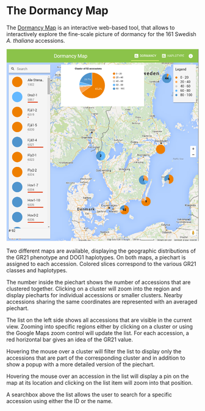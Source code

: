 The Dormancy Map
==
The [Dormancy Map](http://gregor-mendel-institute.github.io/dormancy-map/) is an interactive web-based tool, that allows to interactively explore the fine-scale picture of dormancy for the 161 Swedish _A. thaliana_ accessions.

![The Dormancy map](https://raw.githubusercontent.com/Gregor-Mendel-Institute/dormancy-map/master/preview.png "The Dormancy Map")

Two different maps are available, displaying the geographic distributions of the GR21 phenotype and DOG1 haplotypes. On both maps, a piechart is assigned to each accession. Colored slices correspond to the various GR21 classes and haplotypes.

The number inside the piechart shows the number of accessions that are clustered together. Clicking on a cluster will zoom into the region and display piecharts for individual accessions or smaller clusters. Nearby accessions sharing the same coordinates are represented with an averaged piechart. 

The list on the left side shows all accessions that are visible in the current view. Zooming into specific regions either by clicking on a cluster or using the Google Maps zoom control will update the list. For each accession, a red horizontal bar gives an idea of the GR21 value. 

Hovering the mouse over a cluster will filter the list to display only the accessions that are part of the corresponding cluster and in addition to show a popup with a more detailed version of the piechart.

Hovering the mouse over an accession in the list will display a pin on the map at its location and clicking on the list item will zoom into that position.

A searchbox above the list allows the user to search for a specific accession using either the ID or the name.
